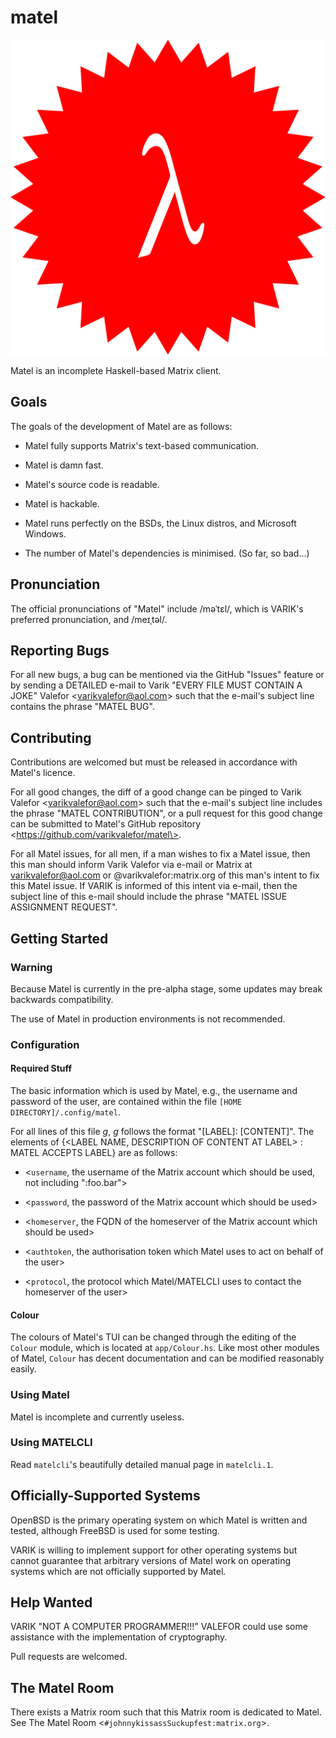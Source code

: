 # matel
![Matel's Glorious Logo](matel-sty01.svg)

Matel is an incomplete Haskell-based Matrix client.

## Goals
The goals of the development of Matel are as follows:

* Matel fully supports Matrix's text-based communication.

* Matel is damn fast.

* Matel's source code is readable.

* Matel is hackable.

* Matel runs perfectly on the BSDs, the Linux distros, and Microsoft Windows.

* The number of Matel's dependencies is minimised.  (So far, so bad...)

## Pronunciation
The official pronunciations of "Matel" include \/məˈtɛl\/, which is VARIK's preferred pronunciation, and \/meɪˌtəl\/.

## Reporting Bugs

For all new bugs, a bug can be mentioned via the GitHub "Issues" feature or by sending a DETAILED e-mail to Varik "EVERY FILE MUST CONTAIN A JOKE" Valefor \<varikvalefor@aol.com\> such that the e-mail's subject line contains the phrase "MATEL BUG".

## Contributing

Contributions are welcomed but must be released in accordance with Matel's licence.

For all good changes, the diff of a good change can be pinged to Varik Valefor \<varikvalefor@aol.com\> such that the e-mail's subject line includes the phrase "MATEL CONTRIBUTION", or a pull request for this good change can be submitted to Matel's GitHub repository \<https://github.com/varikvalefor/matel\>.

For all Matel issues, for all men, if a man wishes to fix a Matel issue, then this man should inform Varik Valefor via e-mail or Matrix at varikvalefor@aol.com or @varikvalefor:matrix.org of this man's intent to fix this Matel issue.  If VARIK is informed of this intent via e-mail, then the subject line of this e-mail should include the phrase "MATEL ISSUE ASSIGNMENT REQUEST".

## Getting Started

### Warning

Because Matel is currently in the pre-alpha stage, some updates may break backwards compatibility.

The use of Matel in production environments is not recommended.

### Configuration

#### Required Stuff

The basic information which is used by Matel, e.g., the username and password of the user, are contained within the file `[HOME DIRECTORY]/.config/matel`.

For all lines of this file _g_, _g_ follows the format "[LABEL]: [CONTENT]".  The elements of {\<LABEL NAME, DESCRIPTION OF CONTENT AT LABEL\> : MATEL ACCEPTS LABEL} are as follows:

* \<`username`, the username of the Matrix account which should be used, not including ":foo.bar"\>

* \<`password`, the password of the Matrix account which should be used\>

* \<`homeserver`, the FQDN of the homeserver of the Matrix account which should be used\>

* \<`authtoken`, the authorisation token which Matel uses to act on behalf of the user\>

* \<`protocol`, the protocol which Matel/MATELCLI uses to contact the homeserver of the user\>

#### Colour
The colours of Matel's TUI can be changed through the editing of the `Colour` module, which is located at `app/Colour.hs`.  Like most other modules of Matel, `Colour` has decent documentation and can be modified reasonably easily.

### Using Matel
Matel is incomplete and currently useless.

### Using MATELCLI
Read `matelcli`'s beautifully detailed manual page in `matelcli.1`.

## Officially-Supported Systems
OpenBSD is the primary operating system on which Matel is written and tested, although FreeBSD is used for some testing.

VARIK is willing to implement support for other operating systems but cannot guarantee that arbitrary versions of Matel work on operating systems which are not officially supported by Matel.

## Help Wanted
VARIK "NOT A COMPUTER PROGRAMMER!!!" VALEFOR could use some assistance with the implementation of cryptography.

Pull requests are welcomed.

## The Matel Room
There exists a Matrix room such that this Matrix room is dedicated to Matel.  See The Matel Room <`#johnnykissassSuckupfest:matrix.org`>.

